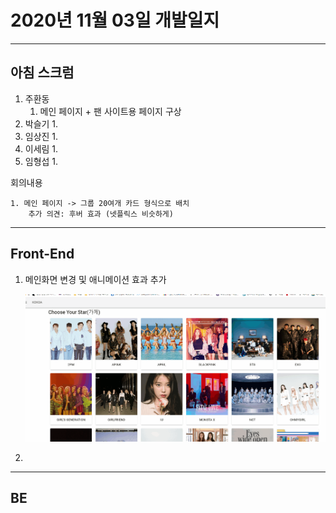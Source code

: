 # 2020년 11월 03일 개발일지

--------

## 아침 스크럼

1. 주환동
   1. 메인 페이지 + 팬 사이트용 페이지 구상
2. 박슬기
   1. 
3. 임상진
   1. 
4. 이세림
   1. 
5. 임형섭
   1. 

회의내용

	1. 메인 페이지 -> 그룹 20여개 카드 형식으로 배치
		추가 의견: 후버 효과 (넷플릭스 비슷하게)
-------

## Front-End 

1. 메인화면 변경 및 애니메이션 효과 추가

   ![20201103-fe-01](개발일지/img/20201103-fe-01.gif)

2. 

------

## BE


